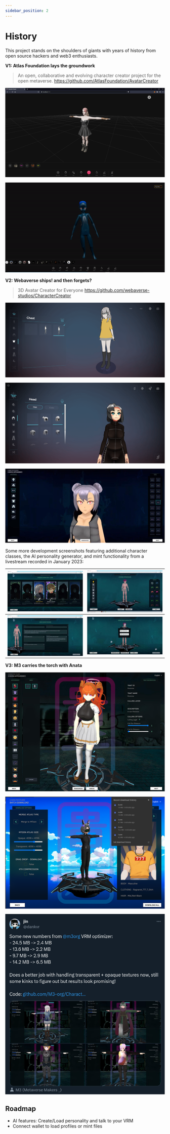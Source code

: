 ```yaml
---
sidebar_position: 2
---
```



# History


This project stands on the shoulders of giants with years of history from open source hackers and web3 enthusiasts.

**V1: Atlas Foundation lays the groundwork**

> An open, collaborative and evolving character creator project for the open metaverse. https://github.com/AtlasFoundation/AvatarCreator

![](/img/97bDPrd.png)

![](/img/uXmtEPX.gif)

**V2: Webaverse ships! and then forgets?**

> 3D Avatar Creator for Everyone https://github.com/webaverse-studios/CharacterCreator

![image](/img/rJ80Rwpja.png)

![image](/img/BJ4CkO6ip.png)

![](/img/H1qoTjToa.jpg)



Some more development screenshots featuring additional character classes, the AI personality generator, and mint functionality from a livestream recorded in January 2023:

|  [![Screenshot_2024-02-16_18-22-15](/img/S1Oaao6iT.jpg)](/img/S1Oaao6iT.jpg) |   [![Screenshot_2024-02-16_22-56-01](/img/HJRyjhpia.jpg)](/img/HJRyjhpia.jpg)  |
| --------------------------------------------------------------------------- | --------------------------------------------------------------------------- |
| [![Screenshot_2024-02-16_18-22-01](/img/H19p6jaoa.jpg)](/img/H19p6jaoa.jpg) | [![Screenshot_2024-02-16_18-21-46](/img/BJfR6i6oa.jpg)](/img/BJfR6i6oa.jpg) |



**V3: M3 carries the torch with Anata**

![](/img/S1pGC3aj6.jpg)

![Screenshot from 2023-12-30 15-53-13](/img/rJzD026jp.png)

![Screenshot from 2023-11-18 23-09-15](/img/rJN4AnpoT.png)



## Roadmap

- AI features: Create/Load personality and talk to your VRM
- Connect wallet to load profiles or mint files
